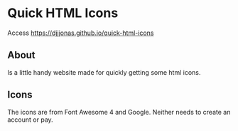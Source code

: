 # Quick HTML Icons

Access https://djjjonas.github.io/quick-html-icons

## About

Is a little handy website made for quickly getting some html icons.

## Icons

The icons are from Font Awesome 4 and Google. Neither needs to create an account or pay.
